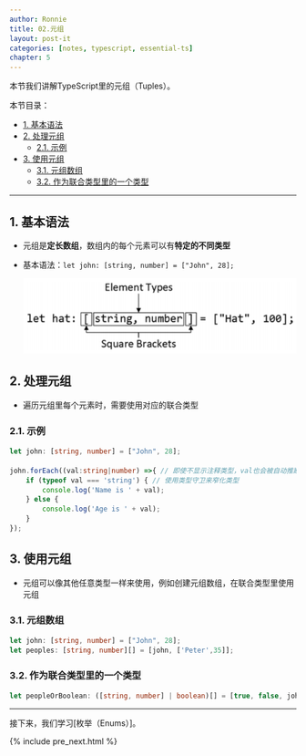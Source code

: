 ```yaml
---
author: Ronnie
title: 02.元组
layout: post-it
categories: [notes, typescript, essential-ts]
chapter: 5
---
```


<!-- # 元组（Tuples） -->
本节我们讲解TypeScript里的元组（Tuples）。

本节目录：
<!-- TOC -->

- [1. 基本语法](#1-基本语法)
- [2. 处理元组](#2-处理元组)
    - [2.1. 示例](#21-示例)
- [3. 使用元组](#3-使用元组)
    - [3.1. 元组数组](#31-元组数组)
    - [3.2. 作为联合类型里的一个类型](#32-作为联合类型里的一个类型)

<!-- /TOC -->

---

## 1. 基本语法
- 元组是**定长数组**，数组内的每个元素可以有**特定的不同类型**
- 基本语法：`let john: [string, number] = ["John", 28];`

  ![tuples](/assets/images/TypeScript学习笔记/Essential-TypeScript/tuples.png)

## 2. 处理元组
- 遍历元组里每个元素时，需要使用对应的联合类型

### 2.1. 示例

```typescript
let john: [string, number] = ["John", 28];

john.forEach((val:string|number) =>{ // 即使不显示注释类型，val也会被自动推断为string|number
    if (typeof val === 'string') { // 使用类型守卫来窄化类型
        console.log('Name is ' + val);
    } else {
        console.log('Age is ' + val);
    }
});
```

## 3. 使用元组
- 元组可以像其他任意类型一样来使用，例如创建元组数组，在联合类型里使用元组

### 3.1. 元组数组

```typescript
let john: [string, number] = ["John", 28];
let peoples: [string, number][] = [john, ['Peter',35]]; 
```

### 3.2. 作为联合类型里的一个类型

```typescript
let peopleOrBoolean: ([string, number] | boolean)[] = [true, false, john, ['Jacob', 54], ...peoples];
```

---

接下来，我们学习[枚举（Enums）]。

{% include pre_next.html %}
